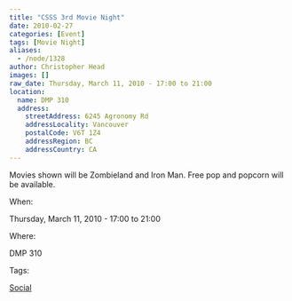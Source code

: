 ```yaml
---
title: "CSSS 3rd Movie Night"
date: 2010-02-27
categories: [Event]
tags: [Movie Night]
aliases:
  - /node/1328
author: Christopher Head
images: []
raw_date: Thursday, March 11, 2010 - 17:00 to 21:00
location:
  name: DMP 310
  address:
    streetAddress: 6245 Agronomy Rd
    addressLocality: Vancouver
    postalCode: V6T 1Z4
    addressRegion: BC
    addressCountry: CA
---
```


Movies shown will be Zombieland and Iron Man. Free pop and popcorn will be available.

When: 

Thursday, March 11, 2010 - 17:00 to 21:00

Where: 

DMP 310

Tags: 

[Social](/social)
